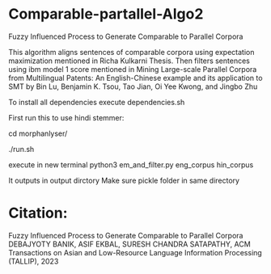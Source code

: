 # Comparable-partallel-Algo2
Fuzzy Influenced Process to Generate Comparable to Parallel Corpora


This algorithm aligns sentences of comparable corpora using expectation maximization mentioned in Richa Kulkarni Thesis. 
Then filters sentences using ibm model 1 score mentioned in Mining Large-scale Parallel Corpora from Multilingual Patents: An English-Chinese example and its application to SMT by Bin Lu, Benjamin K. Tsou, Tao Jian, Oi Yee Kwong, and Jingbo Zhu

To install all dependencies execute dependencies.sh

First run this to use hindi stemmer:

cd morphanlyser/

./run.sh 

execute in new terminal
python3 em_and_filter.py eng_corpus hin_corpus

It outputs in output dirctory
Make sure pickle folder in same directory



# Citation:
Fuzzy Influenced Process to Generate Comparable to Parallel Corpora
DEBAJYOTY BANIK, ASIF EKBAL, SURESH CHANDRA SATAPATHY, ACM Transactions on Asian and Low-Resource Language Information Processing (TALLIP), 2023
